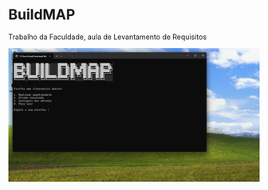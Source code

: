 # BuildMAP
Trabalho da Faculdade, aula de Levantamento de Requisitos

<img src="/assets/image.png">
